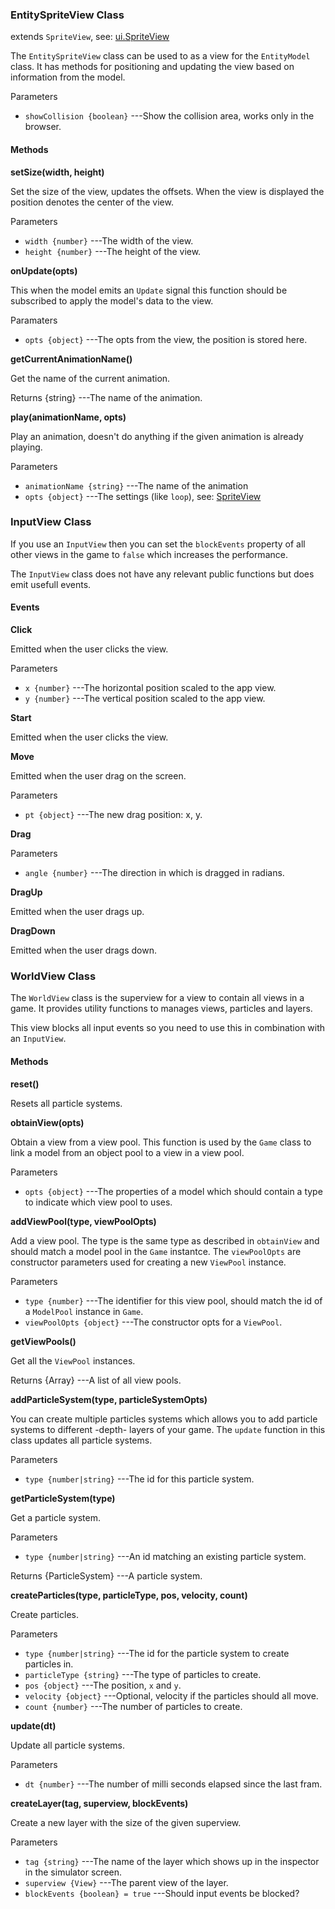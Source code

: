 ### EntitySpriteView Class

extends `SpriteView`, see: [ui.SpriteView](http://doc.gameclosure.com/api/ui-spriteview.html)

The `EntitySpriteView` class can be used to as a view for the `EntityModel` class. It has methods
for positioning and updating the view based on information from the model.

Parameters
 + `showCollision {boolean}` ---Show the collision area, works only in the browser.

#### Methods

__setSize(width, height)__

Set the size of the view, updates the offsets. When the view is displayed the position denotes the
center of the view.

Parameters
 + `width {number}` ---The width of the view.
 + `height {number}` ---The height of the view.

__onUpdate(opts)__

This when the model emits an `Update` signal this function should be subscribed to apply the 
model's data to the view.

Paramaters
 + `opts {object}` ---The opts from the view, the position is stored here.

__getCurrentAnimationName()__

Get the name of the current animation.

Returns
 {string} ---The name of the animation.

__play(animationName, opts)__

Play an animation, doesn't do anything if the given animation is already playing.

Parameters
 + `animationName {string}` ---The name of the animation
 + `opts {object}` ---The settings (like `loop`), see: [SpriteView]()

### InputView Class

If you use an `InputView` then you can set the `blockEvents` property of all other views
in the game to `false` which increases the performance.

The `InputView` class does not have any relevant public functions but does emit usefull events.

#### Events

__Click__

Emitted when the user clicks the view.

Parameters
 + `x {number}` ---The horizontal position scaled to the app view.
 + `y {number}` ---The vertical position scaled to the app view.

__Start__

Emitted when the user clicks the view.

__Move__

Emitted when the user drag on the screen.

Parameters
 + `pt {object}` ---The new drag position: x, y.

__Drag__

Parameters
 + `angle {number}` ---The direction in which is dragged in radians.

__DragUp__

Emitted when the user drags up.

__DragDown__

Emitted when the user drags down.

### WorldView Class

The `WorldView` class is the superview for a view to contain all views in a game.
It provides utility functions to manages views, particles and layers.

This view blocks all input events so you need to use this in combination with an `InputView`.

#### Methods

__reset()__

Resets all particle systems.

__obtainView(opts)__

Obtain a view from a view pool. This function is used by the `Game` class to link a model
from an object pool to a view in a view pool.

Parameters
 + `opts {object}` ---The properties of a model which should contain a type to indicate which view pool to uses.

__addViewPool(type, viewPoolOpts)__

Add a view pool. The type is the same type as described in `obtainView` and should match a model pool
in the `Game` instantce.
The `viewPoolOpts` are constructor parameters used for creating a new `ViewPool` instance.

Parameters
 + `type {number}` ---The identifier for this view pool, should match the id of a `ModelPool` instance in `Game`.
 + `viewPoolOpts {object}` ---The constructor opts for a `ViewPool`.

__getViewPools()__

Get all the `ViewPool` instances.

Returns
 {Array} ---A list of all view pools.

__addParticleSystem(type, particleSystemOpts)__

You can create multiple particles systems which allows you to add particle systems to different -depth- layers of your game.
The `update` function in this class updates all particle systems.

Parameters
 + `type {number|string}` ---The id for this particle system.

__getParticleSystem(type)__

Get a particle system.

Parameters
 + `type {number|string}` ---An id matching an existing particle system.

Returns
 {ParticleSystem} ---A particle system.

__createParticles(type, particleType, pos, velocity, count)__

Create particles.

Parameters
 + `type {number|string}` ---The id for the particle system to create particles in.
 + `particleType {string}` ---The type of particles to create.
 + `pos {object}` ---The position, `x` and `y`.
 + `velocity {object}` ---Optional, velocity if the particles should all move.
 + `count {number}` ---The number of particles to create.

__update(dt)__

Update all particle systems.

Parameters
 + `dt {number}` ---The number of milli seconds elapsed since the last fram.

__createLayer(tag, superview, blockEvents)__

Create a new layer with the size of the given superview.

Parameters
 + `tag {string}` ---The name of the layer which shows up in the inspector in the simulator screen.
 + `superview {View}` ---The parent view of the layer.
 + `blockEvents {boolean} = true` ---Should input events be blocked?

